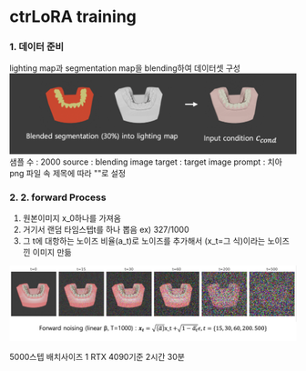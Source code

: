 # ctrLoRA training

### 1. 데이터 준비
lighting map과 segmentation map을 blending하여 데이터셋 구성
<img src="images/input_blending.png" alt="lighting map, segmentation map blending">
샘플 수 : 2000
source : blending image
target : target image
prompt : 치아 png 파일 속 제목에 따라 ""로 설정

### 2. 2. forward Process
1. 원본이미지 x_0하나를 가져옴
2. 거기서 랜덤 타임스텝t를 하나 뽑음 ex) 327/1000
3. 그 t에 대항하는 노이즈 비율(a_t)로 노이즈를 추가해서 (x_t=그 식)이라는 노이즈 낀 이미지 만듦
<img src="images/forward_noise_add_process.png" alt="forward process">


5000스텝 
배치사이즈 1
RTX 4090기준 2시간 30분

